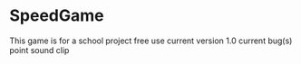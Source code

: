 # SpeedGame
This game is for a school project
free use
current version 1.0
current bug(s) point sound clip 
